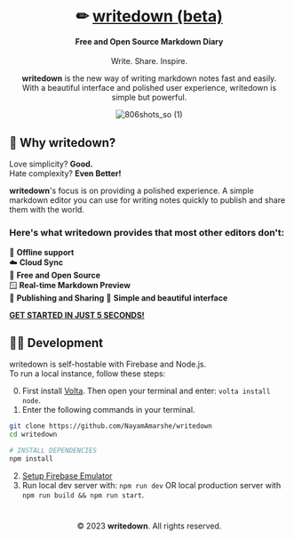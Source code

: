 <div align="center">

# ✏ [writedown (beta)](https://writedown.app)
#### Free and Open Source Markdown Diary
Write. Share. Inspire.

**writedown** is the new way of writing markdown notes fast and easily.  
With a beautiful interface and polished user experience, writedown is simple but powerful.

![806shots_so (1)](https://user-images.githubusercontent.com/25067102/232125868-062e2438-c387-4c30-86e2-2766ff300cd0.png)

</div>

## 🤔 Why writedown?

Love simplicity? **Good.**  
Hate complexity? **Even Better!**

**writedown**'s focus is on providing a polished experience. A simple markdown editor you can use for writing notes quickly to publish and share them with the world.

### Here's what writedown provides that most other editors don't:

📴 **Offline support**  
☁️ **Cloud Sync**  
🤝 **Free and Open Source**  
🪟 **Real-time Markdown Preview**  
📨 **Publishing and Sharing**
🌹 **Simple and beautiful interface**

[**GET STARTED IN JUST 5 SECONDS!**](https://writedown.app/login)

##  🧑‍💻️ Development

writedown is self-hostable with Firebase and Node.js.   
To run a local instance, follow these steps:

0. First install [Volta](https://volta.sh/). Then open your terminal and enter: `volta install node`.
1. Enter the following commands in your terminal.
```bash
git clone https://github.com/NayamAmarshe/writedown
cd writedown

# INSTALL DEPENDENCIES
npm install
```
2. [Setup Firebase Emulator](https://github.com/NayamAmarshe/writedown/blob/main/docs/firebase.md)
3. Run local dev server with: `npm run dev`
OR local production server with `npm run build && npm run start`.

#

<div align="center">

© 2023 **writedown**. All rights reserved.

</div>
